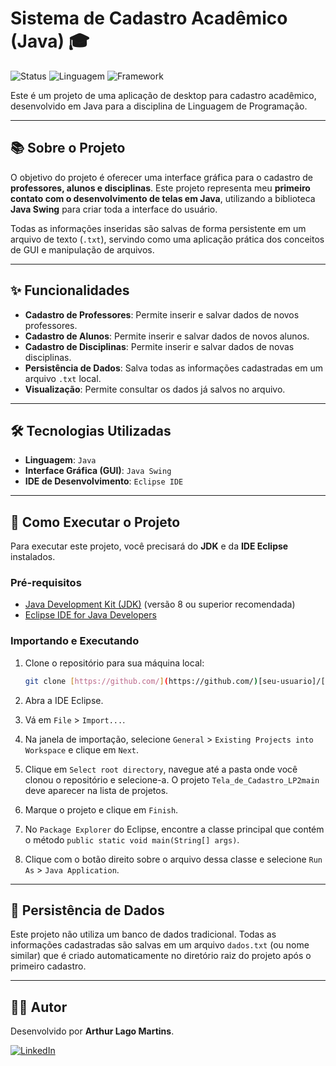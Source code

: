 # Sistema de Cadastro Acadêmico (Java) 🎓

![Status](https://img.shields.io/badge/status-concluído-green)
![Linguagem](https://img.shields.io/badge/linguagem-Java-orange?logo=java)
![Framework](https://img.shields.io/badge/tecnologia-Java%20Swing-blue)

Este é um projeto de uma aplicação de desktop para cadastro acadêmico, desenvolvido em Java para a disciplina de Linguagem de Programação.

***

## 📚 Sobre o Projeto

O objetivo do projeto é oferecer uma interface gráfica para o cadastro de **professores, alunos e disciplinas**. Este projeto representa meu **primeiro contato com o desenvolvimento de telas em Java**, utilizando a biblioteca **Java Swing** para criar toda a interface do usuário.

Todas as informações inseridas são salvas de forma persistente em um arquivo de texto (`.txt`), servindo como uma aplicação prática dos conceitos de GUI e manipulação de arquivos.

***

## ✨ Funcionalidades

-   **Cadastro de Professores**: Permite inserir e salvar dados de novos professores.
-   **Cadastro de Alunos**: Permite inserir e salvar dados de novos alunos.
-   **Cadastro de Disciplinas**: Permite inserir e salvar dados de novas disciplinas.
-   **Persistência de Dados**: Salva todas as informações cadastradas em um arquivo `.txt` local.
-   **Visualização**: Permite consultar os dados já salvos no arquivo.

***

## 🛠️ Tecnologias Utilizadas

-   **Linguagem**: `Java`
-   **Interface Gráfica (GUI)**: `Java Swing`
-   **IDE de Desenvolvimento**: `Eclipse IDE`

***

## 🚀 Como Executar o Projeto

Para executar este projeto, você precisará do **JDK** e da **IDE Eclipse** instalados.

### Pré-requisitos

-   [Java Development Kit (JDK)](https://www.oracle.com/java/technologies/downloads/) (versão 8 ou superior recomendada)
-   [Eclipse IDE for Java Developers](https://www.eclipse.org/downloads/)

### Importando e Executando

1.  Clone o repositório para sua máquina local:
    ```bash
    git clone [https://github.com/](https://github.com/)[seu-usuario]/[seu-repositorio].git
    ```

2.  Abra a IDE Eclipse.

3.  Vá em `File` > `Import...`.

4.  Na janela de importação, selecione `General` > `Existing Projects into Workspace` e clique em `Next`.

5.  Clique em `Select root directory`, navegue até a pasta onde você clonou o repositório e selecione-a. O projeto `Tela_de_Cadastro_LP2main` deve aparecer na lista de projetos.

6.  Marque o projeto e clique em `Finish`.

7.  No `Package Explorer` do Eclipse, encontre a classe principal que contém o método `public static void main(String[] args)`.

8.  Clique com o botão direito sobre o arquivo dessa classe e selecione `Run As` > `Java Application`.

***

## 💾 Persistência de Dados

Este projeto não utiliza um banco de dados tradicional. Todas as informações cadastradas são salvas em um arquivo `dados.txt` (ou nome similar) que é criado automaticamente no diretório raiz do projeto após o primeiro cadastro.

***

## 👨‍💻 Autor

Desenvolvido por **Arthur Lago Martins**.

[![LinkedIn](https://img.shields.io/badge/LinkedIn-0077B5?style=for-the-badge&logo=linkedin&logoColor=white)]([https://www.linkedin.com/in/[seu-linkedin](https://www.linkedin.com/in/arthur-martins-510b36235/)]/)
